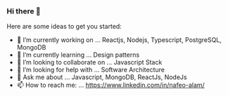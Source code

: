 ### Hi there 👋

Here are some ideas to get you started:

- 🔭 I’m currently working on ... Reactjs, Nodejs, Typescript, PostgreSQL, MongoDB
- 🌱 I’m currently learning ... Design patterns
- 👯 I’m looking to collaborate on ... Javascript Stack
- 🤔 I’m looking for help with ... Software Architecture
- 💬 Ask me about ... Javascript, MongoDB, ReactJs, NodeJs
- 📫 How to reach me: ... https://www.linkedin.com/in/nafeo-alam/

